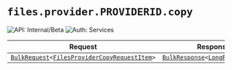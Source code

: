 # `files.provider.PROVIDERID.copy`

![API: Internal/Beta](https://img.shields.io/static/v1?label=API&message=Internal/Beta&color=red&style=flat-square)
![Auth: Services](https://img.shields.io/static/v1?label=Auth&message=Services&color=informational&style=flat-square)



| Request | Response | Error |
|---------|----------|-------|
|<code><a href='/docs/reference/dk.sdu.cloud.calls.BulkRequest.md'>BulkRequest</a>&lt;<a href='#filesprovidercopyrequestitem'>FilesProviderCopyRequestItem</a>&gt;</code>|<code><a href='/docs/reference/dk.sdu.cloud.calls.BulkResponse.md'>BulkResponse</a>&lt;<a href='/docs/reference/dk.sdu.cloud.file.orchestrator.api.LongRunningTask.md'>LongRunningTask</a>&gt;</code>|<code><a href='/docs/reference/dk.sdu.cloud.CommonErrorMessage.md'>CommonErrorMessage</a></code>|


